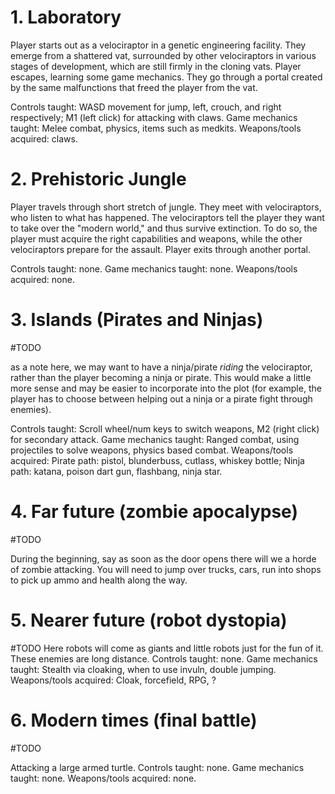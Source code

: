 # 1. Laboratory #
Player starts out as a velociraptor in a genetic engineering facility. They emerge from a shattered vat, surrounded by other velociraptors in various stages of development, which are still firmly in the cloning vats. Player escapes, learning some game mechanics. They go through a portal created by the same malfunctions that freed the player from the vat.

Controls taught: WASD movement for jump, left, crouch, and right respectively; M1 (left click) for attacking with claws.
Game mechanics taught: Melee combat, physics, items such as medkits.
Weapons/tools acquired: claws.

# 2. Prehistoric Jungle #
Player travels through short stretch of jungle. They meet with velociraptors, who listen to what has happened. The velociraptors tell the player they want to take over the "modern world," and thus survive extinction. To do so, the player must acquire the right capabilities and weapons, while the other velociraptors prepare for the assault. Player exits through another portal.

Controls taught: none.
Game mechanics taught: none.
Weapons/tools acquired: none.

# 3. Islands (Pirates and Ninjas) #
#TODO

as a note here, we may want to have a ninja/pirate _riding_ the velociraptor, rather than the player becoming a ninja or pirate. This would make a little more sense and may be easier to incorporate into the plot (for example, the player has to choose between helping out a ninja or a pirate fight through enemies).

Controls taught: Scroll wheel/num keys to switch weapons, M2 (right click) for secondary attack.
Game mechanics taught: Ranged combat, using projectiles to solve weapons, physics based combat.
Weapons/tools acquired: Pirate path: pistol, blunderbuss, cutlass, whiskey bottle; Ninja path: katana, poison dart gun, flashbang, ninja star.

# 4. Far future (zombie apocalypse) #
#TODO

During the beginning, say as soon as the door opens there will we a horde of zombie attacking. You will need to jump over trucks, cars, run into shops to pick up ammo and health along the way.

# 5. Nearer future (robot dystopia) #
#TODO
Here robots will come as giants and little robots just for the fun of it. These enemies are long distance.
Controls taught: none.
Game mechanics taught: Stealth via cloaking, when to use invuln, double jumping.
Weapons/tools acquired: Cloak, forcefield, RPG, ?

# 6. Modern times (final battle) #
#TODO

Attacking a large armed turtle.
Controls taught: none.
Game mechanics taught: none.
Weapons/tools acquired: none.
